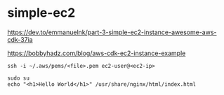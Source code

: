 # simple-ec2

https://dev.to/emmanuelnk/part-3-simple-ec2-instance-awesome-aws-cdk-37ia

https://bobbyhadz.com/blog/aws-cdk-ec2-instance-example


```
ssh -i ~/.aws/pems/<file>.pem ec2-user@<ec2-ip>

sudo su
echo "<h1>Hello World</h1>" /usr/share/nginx/html/index.html
```